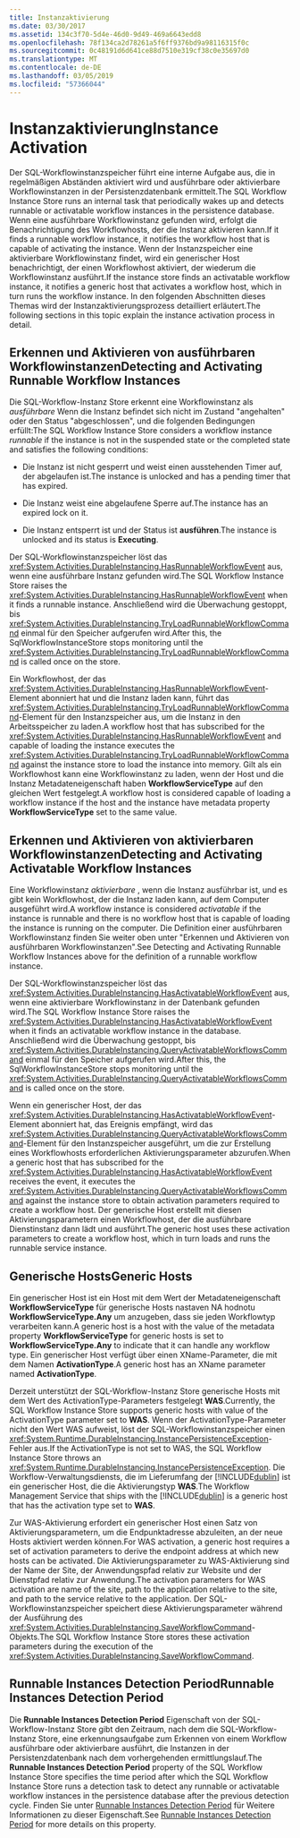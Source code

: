 ```yaml
---
title: Instanzaktivierung
ms.date: 03/30/2017
ms.assetid: 134c3f70-5d4e-46d0-9d49-469a6643edd8
ms.openlocfilehash: 78f134ca2d78261a5f6ff9376bd9a98116315f0c
ms.sourcegitcommit: 0c48191d6d641ce88d7510e319cf38c0e35697d0
ms.translationtype: MT
ms.contentlocale: de-DE
ms.lasthandoff: 03/05/2019
ms.locfileid: "57366044"
---
```

# <a name="instance-activation"></a><span data-ttu-id="05db1-102">Instanzaktivierung</span><span class="sxs-lookup"><span data-stu-id="05db1-102">Instance Activation</span></span>
<span data-ttu-id="05db1-103">Der SQL-Workflowinstanzspeicher führt eine interne Aufgabe aus, die in regelmäßigen Abständen aktiviert wird und ausführbare oder aktivierbare Workflowinstanzen in der Persistenzdatenbank ermittelt.</span><span class="sxs-lookup"><span data-stu-id="05db1-103">The SQL Workflow Instance Store runs an internal task that periodically wakes up and detects runnable or activatable workflow instances in the persistence database.</span></span> <span data-ttu-id="05db1-104">Wenn eine ausführbare Workflowinstanz gefunden wird, erfolgt die Benachrichtigung des Workflowhosts, der die Instanz aktivieren kann.</span><span class="sxs-lookup"><span data-stu-id="05db1-104">If it finds a runnable workflow instance, it notifies the workflow host that is capable of activating the instance.</span></span> <span data-ttu-id="05db1-105">Wenn der Instanzspeicher eine aktivierbare Workflowinstanz findet, wird ein generischer Host benachrichtigt, der einen Workflowhost aktiviert, der wiederum die Workflowinstanz ausführt.</span><span class="sxs-lookup"><span data-stu-id="05db1-105">If the instance store finds an activatable workflow instance, it notifies a generic host that activates a workflow host, which in turn runs the workflow instance.</span></span> <span data-ttu-id="05db1-106">In den folgenden Abschnitten dieses Themas wird der Instanzaktivierungsprozess detailliert erläutert.</span><span class="sxs-lookup"><span data-stu-id="05db1-106">The following sections in this topic explain the instance activation process in detail.</span></span>  
  
## <a name="RunnableSection"></a> <span data-ttu-id="05db1-107">Erkennen und Aktivieren von ausführbaren Workflowinstanzen</span><span class="sxs-lookup"><span data-stu-id="05db1-107">Detecting and Activating Runnable Workflow Instances</span></span>  
 <span data-ttu-id="05db1-108">Die SQL-Workflow-Instanz Store erkennt eine Workflowinstanz als *ausführbare* Wenn die Instanz befindet sich nicht im Zustand "angehalten" oder den Status "abgeschlossen", und die folgenden Bedingungen erfüllt:</span><span class="sxs-lookup"><span data-stu-id="05db1-108">The SQL Workflow Instance Store considers a workflow instance *runnable* if the instance is not in the suspended state or the completed state and satisfies the following conditions:</span></span>  
  
-   <span data-ttu-id="05db1-109">Die Instanz ist nicht gesperrt und weist einen ausstehenden Timer auf, der abgelaufen ist.</span><span class="sxs-lookup"><span data-stu-id="05db1-109">The instance is unlocked and has a pending timer that has expired.</span></span>  
  
-   <span data-ttu-id="05db1-110">Die Instanz weist eine abgelaufene Sperre auf.</span><span class="sxs-lookup"><span data-stu-id="05db1-110">The instance has an expired lock on it.</span></span>  
  
-   <span data-ttu-id="05db1-111">Die Instanz entsperrt ist und der Status ist **ausführen**.</span><span class="sxs-lookup"><span data-stu-id="05db1-111">The instance is unlocked and its status is **Executing**.</span></span>  
  
 <span data-ttu-id="05db1-112">Der SQL-Workflowinstanzspeicher löst das <xref:System.Activities.DurableInstancing.HasRunnableWorkflowEvent> aus, wenn eine ausführbare Instanz gefunden wird.</span><span class="sxs-lookup"><span data-stu-id="05db1-112">The SQL Workflow Instance Store raises the <xref:System.Activities.DurableInstancing.HasRunnableWorkflowEvent> when it finds a runnable instance.</span></span> <span data-ttu-id="05db1-113">Anschließend wird die Überwachung gestoppt, bis <xref:System.Activities.DurableInstancing.TryLoadRunnableWorkflowCommand> einmal für den Speicher aufgerufen wird.</span><span class="sxs-lookup"><span data-stu-id="05db1-113">After this, the SqlWorkflowInstanceStore stops monitoring until the <xref:System.Activities.DurableInstancing.TryLoadRunnableWorkflowCommand> is called once on the store.</span></span>  
  
 <span data-ttu-id="05db1-114">Ein Workflowhost, der das <xref:System.Activities.DurableInstancing.HasRunnableWorkflowEvent>-Element abonniert hat und die Instanz laden kann, führt das <xref:System.Activities.DurableInstancing.TryLoadRunnableWorkflowCommand>-Element für den Instanzspeicher aus, um die Instanz in den Arbeitsspeicher zu laden.</span><span class="sxs-lookup"><span data-stu-id="05db1-114">A workflow host that has subscribed for the <xref:System.Activities.DurableInstancing.HasRunnableWorkflowEvent> and capable of loading the instance executes the <xref:System.Activities.DurableInstancing.TryLoadRunnableWorkflowCommand> against the instance store to load the instance into memory.</span></span> <span data-ttu-id="05db1-115">Gilt als ein Workflowhost kann eine Workflowinstanz zu laden, wenn der Host und die Instanz Metadateneigenschaft haben **WorkflowServiceType** auf den gleichen Wert festgelegt.</span><span class="sxs-lookup"><span data-stu-id="05db1-115">A workflow host is considered capable of loading a workflow instance if the host and the instance have metadata property **WorkflowServiceType** set to the same value.</span></span>  
  
## <a name="detecting-and-activating-activatable-workflow-instances"></a><span data-ttu-id="05db1-116">Erkennen und Aktivieren von aktivierbaren Workflowinstanzen</span><span class="sxs-lookup"><span data-stu-id="05db1-116">Detecting and Activating Activatable Workflow Instances</span></span>  
 <span data-ttu-id="05db1-117">Eine Workflowinstanz *aktivierbare* , wenn die Instanz ausführbar ist, und es gibt kein Workflowhost, der die Instanz laden kann, auf dem Computer ausgeführt wird.</span><span class="sxs-lookup"><span data-stu-id="05db1-117">A workflow instance is considered *activatable* if the instance is runnable and there is no workflow host that is capable of loading the instance is running on the computer.</span></span> <span data-ttu-id="05db1-118">Die Definition einer ausführbaren Workflowinstanz finden Sie weiter oben unter "Erkennen und Aktivieren von ausführbaren Workflowinstanzen".</span><span class="sxs-lookup"><span data-stu-id="05db1-118">See Detecting and Activating Runnable Workflow Instances above for the definition of a runnable workflow instance.</span></span>  
  
 <span data-ttu-id="05db1-119">Der SQL-Workflowinstanzspeicher löst das <xref:System.Activities.DurableInstancing.HasActivatableWorkflowEvent> aus, wenn eine aktivierbare Workflowinstanz in der Datenbank gefunden wird.</span><span class="sxs-lookup"><span data-stu-id="05db1-119">The SQL Workflow Instance Store raises the <xref:System.Activities.DurableInstancing.HasActivatableWorkflowEvent> when it finds an activatable workflow instance in the database.</span></span> <span data-ttu-id="05db1-120">Anschließend wird die Überwachung gestoppt, bis <xref:System.Activities.DurableInstancing.QueryActivatableWorkflowsCommand> einmal für den Speicher aufgerufen wird.</span><span class="sxs-lookup"><span data-stu-id="05db1-120">After this, the SqlWorkflowInstanceStore stops monitoring until the <xref:System.Activities.DurableInstancing.QueryActivatableWorkflowsCommand> is called once on the store.</span></span>  
  
 <span data-ttu-id="05db1-121">Wenn ein generischer Host, der das <xref:System.Activities.DurableInstancing.HasActivatableWorkflowEvent>-Element abonniert hat, das Ereignis empfängt, wird das <xref:System.Activities.DurableInstancing.QueryActivatableWorkflowsCommand>-Element für den Instanzspeicher ausgeführt, um die zur Erstellung eines Workflowhosts erforderlichen Aktivierungsparameter abzurufen.</span><span class="sxs-lookup"><span data-stu-id="05db1-121">When a generic host that has subscribed for the <xref:System.Activities.DurableInstancing.HasActivatableWorkflowEvent> receives the event, it executes the <xref:System.Activities.DurableInstancing.QueryActivatableWorkflowsCommand> against the instance store to obtain activation parameters required to create a workflow host.</span></span> <span data-ttu-id="05db1-122">Der generische Host erstellt mit diesen Aktivierungsparametern einen Workflowhost, der die ausführbare Dienstinstanz dann lädt und ausführt.</span><span class="sxs-lookup"><span data-stu-id="05db1-122">The generic host uses these activation parameters to create a workflow host, which in turn loads and runs the runnable service instance.</span></span>  
  
## <a name="generic-hosts"></a><span data-ttu-id="05db1-123">Generische Hosts</span><span class="sxs-lookup"><span data-stu-id="05db1-123">Generic Hosts</span></span>  
 <span data-ttu-id="05db1-124">Ein generischer Host ist ein Host mit dem Wert der Metadateneigenschaft **WorkflowServiceType** für generische Hosts nastaven NA hodnotu **WorkflowServiceType.Any** um anzugeben, dass sie jeden Workflowtyp verarbeiten kann.</span><span class="sxs-lookup"><span data-stu-id="05db1-124">A generic host is a host with the value of the metadata property **WorkflowServiceType** for generic hosts is set to **WorkflowServiceType.Any** to indicate that it can handle any workflow type.</span></span> <span data-ttu-id="05db1-125">Ein generischer Host verfügt über einen XName-Parameter, die mit dem Namen **ActivationType**.</span><span class="sxs-lookup"><span data-stu-id="05db1-125">A generic host has an XName parameter named **ActivationType**.</span></span>  
  
 <span data-ttu-id="05db1-126">Derzeit unterstützt der SQL-Workflow-Instanz Store generische Hosts mit dem Wert des ActivationType-Parameters festgelegt **WAS**.</span><span class="sxs-lookup"><span data-stu-id="05db1-126">Currently, the SQL Workflow Instance Store supports generic hosts with value of the ActivationType parameter set to **WAS**.</span></span> <span data-ttu-id="05db1-127">Wenn der ActivationType-Parameter nicht den Wert WAS aufweist, löst der SQL-Workflowinstanzspeicher einen <xref:System.Runtime.DurableInstancing.InstancePersistenceException>-Fehler aus.</span><span class="sxs-lookup"><span data-stu-id="05db1-127">If the ActivationType is not set to WAS, the SQL Workflow Instance Store throws an <xref:System.Runtime.DurableInstancing.InstancePersistenceException>.</span></span> <span data-ttu-id="05db1-128">Die Workflow-Verwaltungsdiensts, die im Lieferumfang der [!INCLUDE[dublin](../../../includes/dublin-md.md)] ist ein generischer Host, die die Aktivierungstyp **WAS**.</span><span class="sxs-lookup"><span data-stu-id="05db1-128">The Workflow Management Service that ships with the [!INCLUDE[dublin](../../../includes/dublin-md.md)] is a generic host that has the activation type set to **WAS**.</span></span>  
  
 <span data-ttu-id="05db1-129">Zur WAS-Aktivierung erfordert ein generischer Host einen Satz von Aktivierungsparametern, um die Endpunktadresse abzuleiten, an der neue Hosts aktiviert werden können.</span><span class="sxs-lookup"><span data-stu-id="05db1-129">For WAS activation, a generic host requires a set of activation parameters to derive the endpoint address at which new hosts can be activated.</span></span> <span data-ttu-id="05db1-130">Die Aktivierungsparameter zu WAS-Aktivierung sind der Name der Site, der Anwendungspfad relativ zur Website und der Dienstpfad relativ zur Anwendung.</span><span class="sxs-lookup"><span data-stu-id="05db1-130">The activation parameters for WAS activation are name of the site, path to the application relative to the site, and path to the service relative to the application.</span></span> <span data-ttu-id="05db1-131">Der SQL-Workflowinstanzspeicher speichert diese Aktivierungsparameter während der Ausführung des <xref:System.Activities.DurableInstancing.SaveWorkflowCommand>-Objekts.</span><span class="sxs-lookup"><span data-stu-id="05db1-131">The SQL Workflow Instance Store stores these activation parameters during the execution of the <xref:System.Activities.DurableInstancing.SaveWorkflowCommand>.</span></span>  
  
## <a name="runnable-instances-detection-period"></a><span data-ttu-id="05db1-132">Runnable Instances Detection Period</span><span class="sxs-lookup"><span data-stu-id="05db1-132">Runnable Instances Detection Period</span></span>  
 <span data-ttu-id="05db1-133">Die **Runnable Instances Detection Period** Eigenschaft von der SQL-Workflow-Instanz Store gibt den Zeitraum, nach dem die SQL-Workflow-Instanz Store, eine erkennungsaufgabe zum Erkennen von einem Workflow ausführbare oder aktivierbare ausführt, die Instanzen in der Persistenzdatenbank nach dem vorhergehenden ermittlungslauf.</span><span class="sxs-lookup"><span data-stu-id="05db1-133">The **Runnable Instances Detection Period** property of the SQL Workflow Instance Store specifies the time period after which the SQL Workflow Instance Store runs a detection task to detect any runnable or activatable workflow instances in the persistence database after the previous detection cycle.</span></span> <span data-ttu-id="05db1-134">Finden Sie unter [Runnable Instances Detection Period](../../../docs/framework/windows-workflow-foundation/runnable-instances-detection-period.md) für Weitere Informationen zu dieser Eigenschaft.</span><span class="sxs-lookup"><span data-stu-id="05db1-134">See [Runnable Instances Detection Period](../../../docs/framework/windows-workflow-foundation/runnable-instances-detection-period.md) for more details on this property.</span></span>
